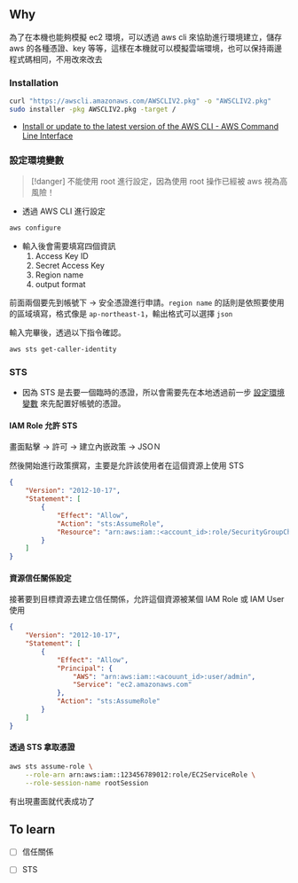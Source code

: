
## Why

為了在本機也能夠模擬 ec2 環境，可以透過 aws cli 來協助進行環境建立，儲存 aws 的各種憑證、key 等等，這樣在本機就可以模擬雲端環境，也可以保持兩邊程式碼相同，不用改來改去

### Installation

```sh
curl "https://awscli.amazonaws.com/AWSCLIV2.pkg" -o "AWSCLIV2.pkg"
sudo installer -pkg AWSCLIV2.pkg -target /
```

- [Install or update to the latest version of the AWS CLI - AWS Command Line Interface](https://docs.aws.amazon.com/cli/latest/userguide/getting-started-install.html)

### 設定環境變數

>[!danger]
>不能使用 root 進行設定，因為使用 root 操作已經被 aws 視為高風險！

- 透過 AWS CLI 進行設定

```sh
aws configure
```

- 輸入後會需要填寫四個資訊
	1. Access Key ID
	2. Secret Access Key
	3. Region name
	4. output format

前面兩個要先到帳號下 -> 安全憑證進行申請。`region name` 的話則是依照要使用的區域填寫，格式像是 `ap-northeast-1`，輸出格式可以選擇 `json`

輸入完畢後，透過以下指令確認。

```sh
aws sts get-caller-identity
```

### STS

- 因為 STS 是去要一個臨時的憑證，所以會需要先在本地透過前一步 [設定環境變數](###設定環境變數) 來先配置好帳號的憑證。

#### IAM Role 允許 STS

畫面點擊 -> 許可 -> 建立內嵌政策 -> JSOＮ

然後開始進行政策撰寫，主要是允許該使用者在這個資源上使用 STS

```json
{
	"Version": "2012-10-17",
	"Statement": [
		{
			"Effect": "Allow",
			"Action": "sts:AssumeRole",
			"Resource": "arn:aws:iam::<account_id>:role/SecurityGroupChanger"
		}
	]
}
```

#### 資源信任關係設定

接著要到目標資源去建立信任關係，允許這個資源被某個 IAM Role 或 IAM User 使用

```json
{
    "Version": "2012-10-17",
    "Statement": [
        {
            "Effect": "Allow",
            "Principal": {
                "AWS": "arn:aws:iam::<acouunt_id>:user/admin",
                "Service": "ec2.amazonaws.com"
            },
            "Action": "sts:AssumeRole"
        }
    ]
}
```

#### 透過 STS 拿取憑證

```sh
aws sts assume-role \
    --role-arn arn:aws:iam::123456789012:role/EC2ServiceRole \
    --role-session-name rootSession

```

有出現畫面就代表成功了



## To learn

- [ ] 信任關係

- [ ] STS